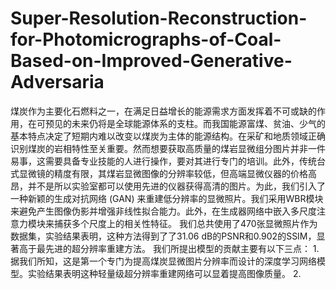 # Super-Resolution-Reconstruction-for-Photomicrographs-of-Coal-Based-on-Improved-Generative-Adversaria

煤炭作为主要化石燃料之一，在满足日益增长的能源需求方面发挥着不可或缺的作用，在可预见的未来仍将是全球能源体系的支柱。而我国能源富煤、贫油、少气的基本特点决定了短期内难以改变以煤炭为主体的能源结构。在采矿和地质领域正确识别煤炭的岩相特性至关重要。然而想要获取高质量的煤岩显微组分图片并非一件易事，这需要具备专业技能的人进行操作，要对其进行专门的培训。此外，传统台式显微镜的精度有限，其煤岩显微图像的分辨率较低，但高端显微仪器的价格高昂，并不是所以实验室都可以使用先进的仪器获得高清的图片。为此，我们引入了一种新颖的生成对抗网络 (GAN) 来重建低分辨率的显微照片。我们采用WBR模块来避免产生图像伪影并增强非线性拟合能力。此外，在生成器网络中嵌入多尺度注意力模块来捕获多个尺度上的相关性特征。 我们总共使用了470张显微照片作为数据集，实验结果表明，这种方法得到了了31.06 dB的PSNR和0.902的SSIM，显著高于最先进的超分辨率重建方法。
我们所提出模型的贡献主要有以下三点：
1.据我们所知，这是第一个专门为提高煤炭显微图片分辨率而设计的深度学习网络模型。实验结果表明这种轻量级超分辨率重建网络可以显着提高图像质量。
2.
